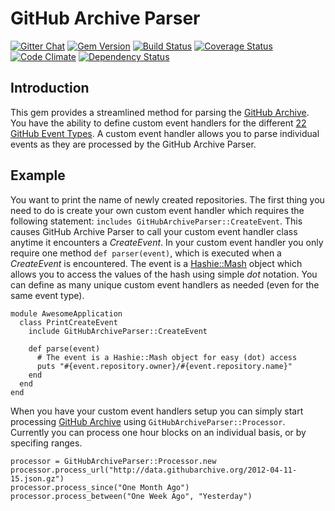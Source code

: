 # GitHub Archive Parser
[![Gitter Chat](http://img.shields.io/chat/gitter.png?color=brightgreen)](https://gitter.im/kevinjalbert/github_archive_parser)
[![Gem Version](https://badge.fury.io/rb/github_archive_parser.png)](http://badge.fury.io/rb/github_archive_parser)
[![Build Status](https://travis-ci.org/kevinjalbert/github_archive_parser.png?branch=master)](https://travis-ci.org/kevinjalbert/github_archive_parser)
[![Coverage Status](https://coveralls.io/repos/kevinjalbert/github_archive_parser/badge.png)](https://coveralls.io/r/kevinjalbert/github_archive_parser)
[![Code Climate](https://codeclimate.com/github/kevinjalbert/github_archive_parser.png)](https://codeclimate.com/github/kevinjalbert/github_archive_parser)
[![Dependency Status](https://gemnasium.com/kevinjalbert/github_archive_parser.png)](https://gemnasium.com/kevinjalbert/github_archive_parser)

## Introduction
This gem provides a streamlined method for parsing the [GitHub Archive](http://www.githubarchive.org/). You have the ability to define custom event handlers for the different [22 GitHub Event Types](http://developer.github.com/v3/activity/events/types/). A custom event handler allows you to parse individual events as they are processed by the GitHub Archive Parser.

## Example
You want to print the name of newly created repositories. The first thing you need to do is create your own custom event handler which requires the following statement: `includes GitHubArchiveParser::CreateEvent`. This causes GitHub Archive Parser to call your custom event handler class anytime it encounters a *CreateEvent*. In your custom event handler you only require one method `def parser(event)`, which is executed when a *CreateEvent* is encountered. The event is a [Hashie::Mash](https://github.com/intridea/hashie#mash) object which allows you to access the values of the hash using simple *dot* notation. You can define as many unique custom event handlers as needed (even for the same event type).

    module AwesomeApplication
      class PrintCreateEvent
        include GitHubArchiveParser::CreateEvent

        def parse(event)
          # The event is a Hashie::Mash object for easy (dot) access
          puts "#{event.repository.owner}/#{event.repository.name}"
        end
      end
    end

When you have your custom event handlers setup you can simply start processing [GitHub Archive](http://www.githubarchive.org/) using `GitHubArchiveParser::Processor`. Currently you can process one hour blocks on an individual basis, or by specifing ranges.

    processor = GitHubArchiveParser::Processor.new
    processor.process_url("http://data.githubarchive.org/2012-04-11-15.json.gz")
    processor.process_since("One Month Ago")
    processor.process_between("One Week Ago", "Yesterday")
